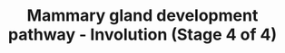 ---
annotations:
- id: PW:0000004
  parent: regulatory pathway
  type: Pathway Ontology
  value: regulatory pathway
- id: CL:0000314
  parent: native cell
  type: Cell Type Ontology
  value: milk secreting cell
authors:
- Biodados
- Khanspers
- MaintBot
- Jmelius
- DeSl
- Egonw
citedin:
- link: PMC7665362
description: After pregnancy and lactation, the mammary gland undergoes a tissue remodeling
  process, known as involution. This process is characterized by the alveoli degeneration
  through apoptosis. CHI3L1 inhibits mammary epithelial cell differentiation and polarization
  in the presence of lactogenic hormones, such as prolactin, hydrocortisone and insulin.
  CHI3L1 suppress CDH1 and increases MMP9 and this is an important process for involution
  [http://www.ncbi.nlm.nih.gov/pubmed/21991364 1]. In the SOCS3-STAT3 signaling pathway,
  STAT5 induces SOCS3, which binds to its receptor, IL6ST. Then, IL6ST activates STAT3
  [http://www.ncbi.nlm.nih.gov/pubmed/16231422 2]. SOCS3/STAT3 signaling pathway is
  associated with MYC and, thereafter, with MYC target genes such as TP53, BAX and
  E2F1. Changes in the SOCS3/STAT3 signaling pathway affect MYC. As SOCS3 has an anti-apoptotic
  function and MYC an apoptotic function, SOCS3 is considered an important regulator
  of involution [http://www.ncbi.nlm.nih.gov/pubmed/17377501 3].
last-edited: 2018-12-22
organisms:
- Homo sapiens
redirect_from:
- /index.php/Pathway:WP2815
- /instance/WP2815
- /instance/WP2815_rr102408
revision: r102408
schema-jsonld:
- '@context': https://schema.org/
  '@id': https://wikipathways.github.io/pathways/WP2815.html
  '@type': Dataset
  creator:
    '@type': Organization
    name: WikiPathways
  description: After pregnancy and lactation, the mammary gland undergoes a tissue
    remodeling process, known as involution. This process is characterized by the
    alveoli degeneration through apoptosis. CHI3L1 inhibits mammary epithelial cell
    differentiation and polarization in the presence of lactogenic hormones, such
    as prolactin, hydrocortisone and insulin. CHI3L1 suppress CDH1 and increases MMP9
    and this is an important process for involution [http://www.ncbi.nlm.nih.gov/pubmed/21991364
    1]. In the SOCS3-STAT3 signaling pathway, STAT5 induces SOCS3, which binds to
    its receptor, IL6ST. Then, IL6ST activates STAT3 [http://www.ncbi.nlm.nih.gov/pubmed/16231422
    2]. SOCS3/STAT3 signaling pathway is associated with MYC and, thereafter, with
    MYC target genes such as TP53, BAX and E2F1. Changes in the SOCS3/STAT3 signaling
    pathway affect MYC. As SOCS3 has an anti-apoptotic function and MYC an apoptotic
    function, SOCS3 is considered an important regulator of involution [http://www.ncbi.nlm.nih.gov/pubmed/17377501
    3].
  keywords:
  - BAX
  - CDH1
  - CHI3L1
  - DNA
  - E2F1
  - IL6ST
  - MMP9
  - MYC
  - SOCS3
  - STAT3
  - STAT5
  - TP53
  license: CC0
  name: Mammary gland development pathway - Involution (Stage 4 of 4)
seo: CreativeWork
title: Mammary gland development pathway - Involution (Stage 4 of 4)
wpid: WP2815
---